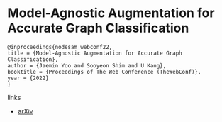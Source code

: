 # Model-Agnostic Augmentation for Accurate Graph Classification

```
@inproceedings{nodesam_webconf22,
title = {Model-Agnostic Augmentation for Accurate Graph Classification},
author = {Jaemin Yoo and Sooyeon Shim and U Kang},
booktitle = {Proceedings of The Web Conference (TheWebConf)},
year = {2022}
}
```

links
- [arXiv](https://arxiv.org/abs/2202.10107)
